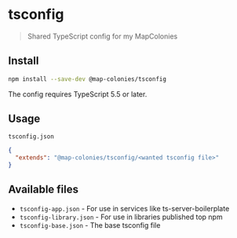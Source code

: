 # tsconfig

> Shared TypeScript config for my MapColonies

## Install

```bash
npm install --save-dev @map-colonies/tsconfig
```

The config requires TypeScript 5.5 or later.

## Usage

`tsconfig.json`

```json
{
  "extends": "@map-colonies/tsconfig/<wanted tsconfig file>"
}
```

## Available files

- `tsconfig-app.json` - For use in services like ts-server-boilerplate
- `tsconfig-library.json` - For use in libraries published top npm
- `tsconfig-base.json` - The base tsconfig file
